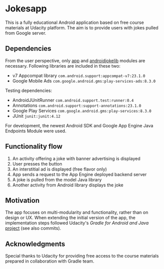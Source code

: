 # Jokesapp

This is a fully educational Android application based on free course materials at Udacity platform. The aim is to provide users with jokes pulled from Google server.

## Dependencies

From the user perspective, only [app](https://github.com/ludgo/Jokesapp/tree/master/app) and [androidjokelib](https://github.com/ludgo/Jokesapp/tree/master/androidjokelib) modules are necessary. Following libraries are included in these two:

- v7 Appcompat library `com.android.support:appcompat-v7:23.1.0`
- Google Mobile Ads `com.google.android.gms:play-services-ads:8.3.0`

Testing dependencies:

- AndroidJUnitRunner `com.android.support.test:runner:0.4`
- Annotations `com.android.support:support-annotations:23.1.0`
- Google Play Services `com.google.android.gms:play-services:8.3.0`
- JUnit `junit:junit:4.12`

For development, the newest Android SDK and Google App Engine Java Endpoints Module were used.

## Functionality flow

1. An activity offering a joke with banner advertising is displayed
2. User presses the button
3. An interstitial ad is displayed (free flavor only)
4. App sends a request to the App Engine deployed backend server
5. A joke is pulled from the model Java library
6. Another activity from Android library displays the joke

## Motivation

The app focuses on multi-modularity and functionality, rather than on design or UX. When extending the initial version of the app, the implementation steps followed Udacity's *Gradle for Android and Java* [project](https://github.com/udacity/ud867/tree/master/FinalProject) (see also commits).

## Acknowledgments

Special thanks to Udacity for providing free access to the course materials prepared in collaboration with Gradle team.
